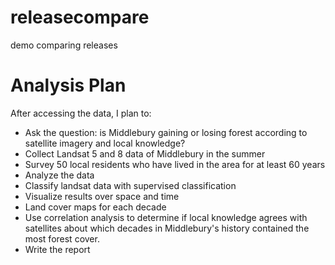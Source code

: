 # releasecompare
demo comparing releases

# Analysis Plan
After accessing the data, I plan to:

- Ask the question: is Middlebury gaining or losing forest according to satellite imagery and local knowledge?
- Collect Landsat 5 and 8 data of Middlebury in the summer
- Survey 50 local residents who have lived in the area for at least 60 years
- Analyze the data
- Classify landsat data with supervised classification
- Visualize results over space and time
- Land cover maps for each decade
- Use correlation analysis to determine if local knowledge agrees with satellites about which decades in Middlebury's history contained the most forest cover.
- Write the report
